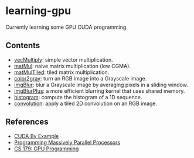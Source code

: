 # learning-gpu

Currently learning some GPU CUDA programming.

## Contents

* [vecMultiply](./src/vecMultiply.cu): simple vector multiplication.
* [matMul](./src/matMul.cu): naive matrix multiplication (low CGMA).
* [matMulTiled](./src/matMulTiled.cu): tiled matrix multiplication.
* [color2gray](./src/color2gray.cu): turn an RGB image into a Grayscale image.
* [imgBlur](./src/imgBlur.cu): blur a Grayscale image by averaging pixels in a sliding window.
* [imgBlurPlus](./src/imgBlurPlus.cu): a more efficient blurring kernel that uses shared memory.
* [histogram](./src/histogram.cu): compute the histogram of a 1D sequence.
* [convolution](./src/tiledConv.cu): apply a tiled 2D convolution on an RGB image.

## References

- [CUDA By Example](https://developer.nvidia.com/cuda-example)
- [Programming Massively Parallel Processors](https://www.elsevier.com/books/programming-massively-parallel-processors/kirk/978-0-12-415992-1)
- [CS 179: GPU Programming](http://courses.cms.caltech.edu/cs179/)
